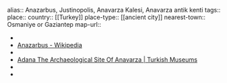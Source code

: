 alias:: Anazarbus, Justinopolis, Anavarza Kalesi, Anavarza antik kenti
tags::
place::
country:: [[Turkey]] 
place-type:: [[ancient city]] 
nearest-town:: Osmaniye or Gaziantep
map-url::

-
- [Anazarbus - Wikipedia](https://en.wikipedia.org/wiki/Anazarbus)
-
- [Adana The Archaeological Site Of Anavarza | Turkish Museums](https://turkishmuseums.com/museum/detail/1925-adana-the-archaeological-site-of-anavarza/1925/4)
-
-